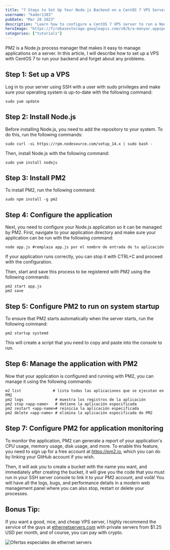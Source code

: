 ```yaml
---
title: "7 Steps to Set Up Your Node.js Backend on a CentOS 7 VPS Server"
username: "kader1303"
pubDate: "Mar 28 2023"
description: "Learn how to configure a CentOS 7 VPS server to run a Node.js backend application using PM2, a process manager that allows efficient management of applications on a server. This tutorial details the steps to install Node.js, PM2, and configure the application for use."
heroImage: "https://firebasestorage.googleapis.com/v0/b/a-manyar.appspot.com/o/pm2banner.png?alt=media&token=0bf8d179-9d43-44b3-a6a1-6cddc7f921e7"
categories: ["tutorials"]
---
```


PM2 is a Node.js process manager that makes it easy to manage applications on a server. In this article, I will describe how to set up a VPS with CentOS 7 to run your backend and forget about any problems.

## Step 1: Set up a VPS

Log in to your server using SSH with a user with sudo privileges and make sure your operating system is up-to-date with the following command:

```
sudo yum update
```

## Step 2: Install Node.js

Before installing Node.js, you need to add the repository to your system. To do this, run the following commands:

```
sudo curl -sL https://rpm.nodesource.com/setup_14.x | sudo bash -
```

Then, install Node.js with the following command:

```
sudo yum install nodejs
```

## Step 3: Install PM2

To install PM2, run the following command:

```
sudo npm install -g pm2
```

## Step 4: Configure the application

Next, you need to configure your Node.js application so it can be managed by PM2. First, navigate to your application directory and make sure your application can be run with the following command:

```
node app.js #remplaza app.js por el nombre de entrada de tu aplicación
```

If your application runs correctly, you can stop it with CTRL+C and proceed with the configuration.

Then, start and save this process to be registered with PM2 using the following commands:


```
pm2 start app.js
pm2 save
```

## Step 5: Configure PM2 to run on system startup

To ensure that PM2 starts automatically when the server starts, run the following command:

```
pm2 startup systemd
```

This will create a script that you need to copy and paste into the console to run.

## Step 6: Manage the application with PM2

Now that your application is configured and running with PM2, you can manage it using the following commands:

```
m2 list              # lista todas las aplicaciones que se ejecutan en PM2
pm2 logs              # muestra los registros de la aplicación
pm2 stop <app-name>   # detiene la aplicación especificada
pm2 restart <app-name># reinicia la aplicación especificada
pm2 delete <app-name> # elimina la aplicación especificada de PM2
```

## Step 7: Configure PM2 for application monitoring

To monitor the application, PM2 can generate a report of your application's CPU usage, memory usage, disk usage, and more. To enable this feature, you need to sign up for a free account at https://pm2.io, which you can do by linking your GitHub account if you wish.

Then, it will ask you to create a bucket with the name you want, and immediately after creating the bucket, it will give you the code that you must run in your SSH server console to link it to your PM2 account, and voilà! You will have all the logs, bugs, and performance details in a modern web management panel where you can also stop, restart or delete your processes.

## Bonus Tip:

If you want a good, nice, and cheap VPS server, I highly recommend the service of the guys at [ethernetservers.com](https://www.ethernetservers.com/clients/aff.php?aff=1999) with private servers from $1.25 USD per month, and of course, you can pay with crypto.

<img src="https://firebasestorage.googleapis.com/v0/b/a-manyar.appspot.com/o/ethernet.png?alt=media&token=7bd223dd-7889-478a-af83-da5c8635211c" alt="Ofertas especiales de ethernet servers">